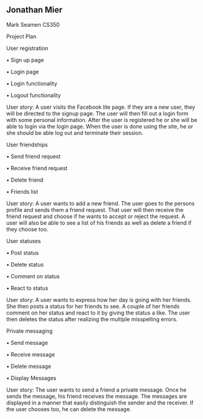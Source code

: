 ## Jonathan Mier

Mark Seamen CS350 

Project Plan

User registration

  •	Sign up page
  
  •	Login page
  
  •	Login functionality 
  
  •	Logout functionality 

User story: A user visits the Facebook lite page. If they are a new user, they will be directed to the signup page. The user will then fill out a login form with some personal information. After the user is registered he or she will be able to login via the login page. When the user is done using the site, he or she should be able log out and terminate their session. 

User friendships

  •	Send friend request

  •	Receive friend request

  •	Delete friend

  •	Friends list

User story: A user wants to add a new friend. The user goes to the persons profile and sends them a friend request. That user will then receive the friend request and choose if he wants to accept or reject the request. A user will also be able to see a list of his friends as well as delete a friend if they choose too.

User statuses

  •	Post status

  •	Delete status

  •	Comment on status

  •	React to status

User story: A user wants to express how her day is going with her friends. She then posts a status for her friends to see. A couple of her friends comment on her status and react to it by giving the status a like. The user then deletes the status after realizing the multiple misspelling errors.

Private messaging

  •	Send message
  
  •	Receive message
  
  •	Delete message
  
  •	Display Messages

User story: The user wants to send a friend a private message. Once he sends the message, his friend receives the message. The messages are displayed in a manner that easily distinguish the sender and the receiver. If the user chooses too, he can delete the message. 
